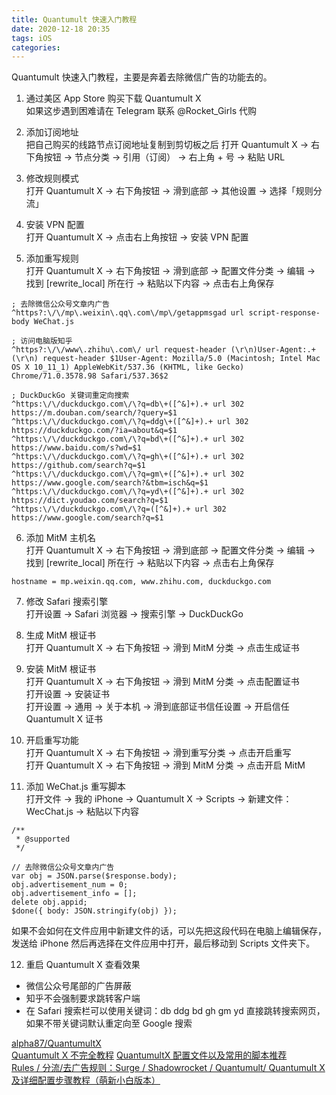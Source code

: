 ```yaml
---
title: Quantumult 快速入门教程
date: 2020-12-18 20:35
tags: iOS
categories: 
---
```


Quantumult 快速入门教程，主要是奔着去除微信广告的功能去的。

<!-- more -->

1. 通过美区 App Store 购买下载 Quantumult X  
如果这步遇到困难请在 Telegram 联系 @Rocket_Girls 代购

2. 添加订阅地址  
把自己购买的线路节点订阅地址复制到剪切板之后
打开 Quantumult X → 右下角按钮 → 节点分类 → 引用（订阅） → 右上角 + 号 → 粘贴 URL

3. 修改规则模式  
打开 Quantumult X → 右下角按钮 → 滑到底部 → 其他设置 → 选择「规则分流」

4. 安装 VPN 配置  
打开 Quantumult X → 点击右上角按钮 → 安装 VPN 配置

5. 添加重写规则  
打开 Quantumult X → 右下角按钮 → 滑到底部 → 配置文件分类 → 编辑 → 找到 [rewrite_local] 所在行 → 粘贴以下内容 → 点击右上角保存
```
; 去除微信公众号文章内广告
^https?:\/\/mp\.weixin\.qq\.com\/mp\/getappmsgad url script-response-body WeChat.js

; 访问电脑版知乎
^https?:\/\/www\.zhihu\.com\/ url request-header (\r\n)User-Agent:.+(\r\n) request-header $1User-Agent: Mozilla/5.0 (Macintosh; Intel Mac OS X 10_11_1) AppleWebKit/537.36 (KHTML, like Gecko) Chrome/71.0.3578.98 Safari/537.36$2

; DuckDuckGo 关键词重定向搜索
^https:\/\/duckduckgo.com\/\?q=db\+([^&]+).+ url 302 https://m.douban.com/search/?query=$1
^https:\/\/duckduckgo.com\/\?q=ddg\+([^&]+).+ url 302 https://duckduckgo.com/?ia=about&q=$1
^https:\/\/duckduckgo.com\/\?q=bd\+([^&]+).+ url 302 https://www.baidu.com/s?wd=$1
^https:\/\/duckduckgo.com\/\?q=gh\+([^&]+).+ url 302 https://github.com/search?q=$1
^https:\/\/duckduckgo.com\/\?q=gm\+([^&]+).+ url 302 https://www.google.com/search?&tbm=isch&q=$1
^https:\/\/duckduckgo.com\/\?q=yd\+([^&]+).+ url 302 https://dict.youdao.com/search?q=$1
^https:\/\/duckduckgo.com\/\?q=([^&]+).+ url 302 https://www.google.com/search?q=$1
```

6. 添加 MitM 主机名  
打开 Quantumult X → 右下角按钮 → 滑到底部 → 配置文件分类 → 编辑 → 找到 [rewrite_local] 所在行 → 粘贴以下内容 → 点击右上角保存
```
hostname = mp.weixin.qq.com, www.zhihu.com, duckduckgo.com
```

7. 修改 Safari 搜索引擎  
打开设置 → Safari 浏览器 → 搜索引擎 → DuckDuckGo

8. 生成 MitM 根证书  
打开 Quantumult X → 右下角按钮 → 滑到 MitM 分类 → 点击生成证书

9. 安装 MitM 根证书  
打开 Quantumult X → 右下角按钮 → 滑到 MitM 分类 → 点击配置证书  
打开设置 → 安装证书  
打开设置 → 通用 → 关于本机 → 滑到底部证书信任设置 → 开启信任 Quantumult X 证书  

10. 开启重写功能  
打开 Quantumult X → 右下角按钮 → 滑到重写分类 → 点击开启重写  
打开 Quantumult X → 右下角按钮 → 滑到 MitM 分类 → 点击开启 MitM

11. 添加 WeChat.js 重写脚本  
打开文件 → 我的 iPhone → Quantumult X → Scripts → 新建文件：WecChat.js → 粘贴以下内容  
```
/**
 * @supported 
 */

// 去除微信公众号文章内广告
var obj = JSON.parse($response.body);
obj.advertisement_num = 0;
obj.advertisement_info = [];
delete obj.appid;
$done({ body: JSON.stringify(obj) });
```
如果不会如何在文件应用中新建文件的话，可以先把这段代码在电脑上编辑保存，发送给 iPhone 然后再选择在文件应用中打开，最后移动到 Scripts 文件夹下。  

12. 重启 Quantumult X 查看效果  
- 微信公众号尾部的广告屏蔽
- 知乎不会强制要求跳转客户端
- 在 Safari 搜索栏可以使用关键词：db ddg bd gh gm yd 直接跳转搜索网页，如果不带关键词默认重定向至 Google 搜索  
  
[alpha87/QuantumultX](https://github.com/alpha87/QuantumultX-Profiles)  
[Quantumult X 不完全教程](https://www.notion.so/Quantumult-X-1d32ddc6e61c4892ad2ec5ea47f00917)
[QuantumultX 配置文件以及常用的脚本推荐](https://www.lijianxun.top/106.html)  
[Rules / 分流/去广告规则：Surge / Shadowrocket / Quantumult/ Quantumult X 及详细配置步骤教程（萌新小白版本）](https://limbopro.xyz/archives/2561.html)  
